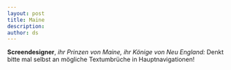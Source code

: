 ```yaml
---
layout: post
title: Maine
description:
author: ds
---
```


__Screendesigner__, _ihr Prinzen von Maine, ihr Könige von Neu England:_ Denkt bitte mal selbst an mögliche Textumbrüche in Hauptnavigationen!
